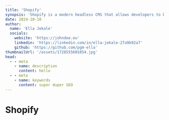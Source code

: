 ```yaml
---
title: 'Shopify'
synopsis: 'Shopify is a modern headless CMS that allows developers to build fast, optimized websites with ease.'
date: 2024-10-10
author:
  name: 'Ella Jekale'
  socials:
    website: 'https://johndoe.eu'
    linkedin: 'https://linkedin.com/in/ella-jekale-27a9b92a7'
    github: 'https://github.com/pgm-ella'
thumbnailUrl: '/assets/1728555601054.jpg'
head:
  - - meta
    - name: description
      content: hello
  - - meta
    - name: keywords
      content: super duper SEO
---
```


# Shopify